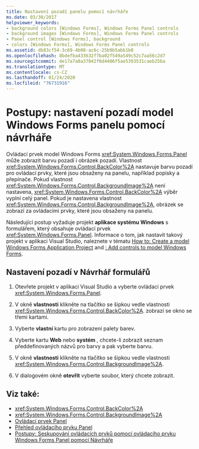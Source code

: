 ```yaml
---
title: Nastavení pozadí panelu pomocí návrháře
ms.date: 03/30/2017
helpviewer_keywords:
- background colors [Windows Forms], Windows Forms Panel controls
- background images [Windows Forms], Windows Forms Panel controls
- Panel control [Windows Forms], background
- colors [Windows Forms], Windows Forms Panel controls
ms.assetid: db83cf54-3c69-4b08-ac6c-25b9b5abb1b0
ms.openlocfilehash: 8bdefba433632f7ba02f549a549c52c7aa56c2d7
ms.sourcegitcommit: de17a7a0a37042f0d4406f5ae5393531caeb25ba
ms.translationtype: MT
ms.contentlocale: cs-CZ
ms.lasthandoff: 01/24/2020
ms.locfileid: "76731916"
---
```

# <a name="how-to-set-the-background-of-a-windows-forms-panel-using-the-designer"></a>Postupy: nastavení pozadí model Windows Forms panelu pomocí návrháře

Ovládací prvek model Windows Forms <xref:System.Windows.Forms.Panel> může zobrazit barvu pozadí i obrázek pozadí. Vlastnost <xref:System.Windows.Forms.Control.BackColor%2A> nastavuje barvu pozadí pro ovládací prvky, které jsou obsaženy na panelu, například popisky a přepínače. Pokud vlastnost <xref:System.Windows.Forms.Control.BackgroundImage%2A> není nastavena, <xref:System.Windows.Forms.Control.BackColor%2A> výběr vyplní celý panel. Pokud je nastavena vlastnost <xref:System.Windows.Forms.Control.BackgroundImage%2A>, obrázek se zobrazí za ovládacími prvky, které jsou obsaženy na panelu.

Následující postup vyžaduje projekt **aplikace systému Windows** s formulářem, který obsahuje ovládací prvek <xref:System.Windows.Forms.Panel>. Informace o tom, jak nastavit takový projekt v aplikaci Visual Studio, naleznete v tématu [How to: Create a model Windows Forms Application Project](/visualstudio/ide/step-1-create-a-windows-forms-application-project) and [: Add controls to model Windows Forms](how-to-add-controls-to-windows-forms.md).

## <a name="set-the-background-in-the-windows-forms-designer"></a>Nastavení pozadí v Návrhář formulářů

1. Otevřete projekt v aplikaci Visual Studio a vyberte ovládací prvek <xref:System.Windows.Forms.Panel>.

2. V okně **vlastnosti** klikněte na tlačítko se šipkou vedle vlastnosti <xref:System.Windows.Forms.Control.BackColor%2A>. zobrazí se okno se třemi kartami.

3. Vyberte **vlastní** kartu pro zobrazení palety barev.

4. Vyberte kartu **Web** nebo **systém** , chcete-li zobrazit seznam předdefinovaných názvů pro barvy a pak vyberte barvu.

5. V okně **vlastnosti** klikněte na tlačítko se šipkou vedle vlastnosti <xref:System.Windows.Forms.Control.BackgroundImage%2A>.

6. V dialogovém okně **otevřít** vyberte soubor, který chcete zobrazit.

## <a name="see-also"></a>Viz také:

- <xref:System.Windows.Forms.Control.BackColor%2A>
- <xref:System.Windows.Forms.Control.BackgroundImage%2A>
- [Ovládací prvek Panel](panel-control-windows-forms.md)
- [Přehled ovládacího prvku Panel](panel-control-overview-windows-forms.md)
- [Postupy: Seskupování ovládacích prvků pomocí ovládacího prvku Windows Forms Panel pomocí Návrháře](group-controls-with-wf-panel-control-using-the-designer.md)
